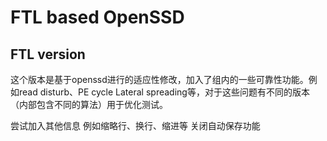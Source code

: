 # FTL based OpenSSD
## FTL version
这个版本是基于openssd进行的适应性修改，加入了组内的一些可靠性功能。例如read disturb、PE cycle Lateral spreading等，对于这些问题有不同的版本（内部包含不同的算法）用于优化测试。

尝试加入其他信息 例如缩略行、换行、缩进等
关闭自动保存功能